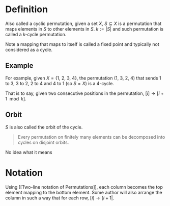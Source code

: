 # Definition
Also called a cyclic permutation, given a set $X$, $S \subseteq X$ is a permutation that maps elements in $S$ to other elements in $S$. $k :=|S|$ and such permutation is called a k-cycle permutation. 

Note a mapping that maps to itself is called a fixed point and typically not considered as a cycle.

## Example
For example, given $X = \{1,\ 2,\ 3,\ 4\}$, the permutation $(1,\ 3,\ 2,\ 4)$ that sends 1 to 3, 3 to 2, 2 to 4 and 4 to 1 (so $S = X$) is a 4-cycle.

That is to say, given two consecutive positions in the permutation, $[i] \rightarrow [i + 1 \mod k]$. 

## Orbit
$S$ is also called the orbit of the cycle. 
> Every permutation on finitely many elements can be decomposed into cycles on disjoint orbits.

No idea what it means

# Notation
Using [[Two-line notation of Permutations]], each column becomes the top element mapping to the bottom element. Some author will also arrange the column in such a way that for each row, $[i] \rightarrow [i+ 1|$.

